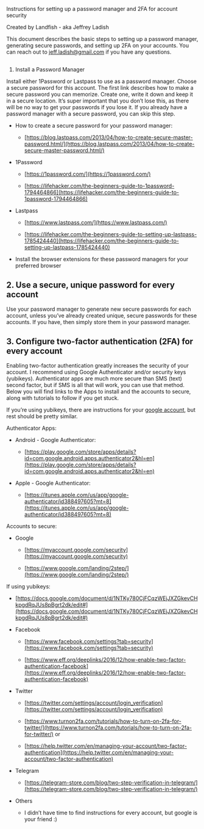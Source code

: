Instructions for setting up a password manager and 2FA for account security

Created by Landfish - aka Jeffrey Ladish

This document describes the basic steps to setting up a password manager, generating secure passwords, and setting up 2FA on your accounts. You can reach out to [jeff.ladish@gmail.com](mailto:jeff.ladish@gmail.com) if you have any questions.

## 1. Install a Password Manager

Install either 1Password or Lastpass to use as a password manager. Choose a secure password for this account. The first link describes how to make a secure password you can memorize. Create one, write it down and keep it in a secure location. It’s super important that you don’t lose this, as there will be no way to get your passwords if you lose it. If you already have a password manager with a secure password, you can skip this step.

* How to create a secure password for your password manager:

    * [https://blog.lastpass.com/2013/04/how-to-create-secure-master-password.html/](https://blog.lastpass.com/2013/04/how-to-create-secure-master-password.html/) 

* 1Password

    * [https://1password.com/](https://1password.com/)

    * [https://lifehacker.com/the-beginners-guide-to-1password-1794464866](https://lifehacker.com/the-beginners-guide-to-1password-1794464866) 

* Lastpass

    * [https://www.lastpass.com/](https://www.lastpass.com/) 

    * [https://lifehacker.com/the-beginners-guide-to-setting-up-lastpass-1785424440](https://lifehacker.com/the-beginners-guide-to-setting-up-lastpass-1785424440) 

* Install the browser extensions for these password managers for your preferred browser

## 2. Use a secure, unique password for every account

Use your password manager to generate new secure passwords for each account, unless you’ve already created unique, secure passwords for these accounts. If you have, then simply store them in your password manager. 

## 3. Configure two-factor authentication (2FA) for every account

Enabling two-factor authentication greatly increases the security of your account. I recommend using Google Authenticator and/or security keys (yubikeys). Authenticator apps are much more secure than SMS (text) second factor, but if SMS is all that will work, you can use that method. Below you will find links to the Apps to install and the accounts to secure, along with tutorials to follow if you get stuck.

If you’re using yubikeys, there are instructions for your [google account](https://docs.google.com/document/d/1NTKy780CjFCqzWEjJXZGkevCHkpgdRqJUs8pBgrt2dk/edit#), but rest should be pretty similar.

Authenticator Apps:

* Android - Google Authenticator:

    * [https://play.google.com/store/apps/details?id=com.google.android.apps.authenticator2&hl=en](https://play.google.com/store/apps/details?id=com.google.android.apps.authenticator2&hl=en) 

* Apple - Google Authenticator:

    * [https://itunes.apple.com/us/app/google-authenticator/id388497605?mt=8](https://itunes.apple.com/us/app/google-authenticator/id388497605?mt=8) 

Accounts to secure:

* Google

    * [https://myaccount.google.com/security](https://myaccount.google.com/security) 

    * [https://www.google.com/landing/2step/](https://www.google.com/landing/2step/) 

If using yubikeys:

* [https://docs.google.com/document/d/1NTKy780CjFCqzWEjJXZGkevCHkpgdRqJUs8pBgrt2dk/edit#](https://docs.google.com/document/d/1NTKy780CjFCqzWEjJXZGkevCHkpgdRqJUs8pBgrt2dk/edit#) 

* Facebook

    * [https://www.facebook.com/settings?tab=security](https://www.facebook.com/settings?tab=security) 

    * [https://www.eff.org/deeplinks/2016/12/how-enable-two-factor-authentication-facebook](https://www.eff.org/deeplinks/2016/12/how-enable-two-factor-authentication-facebook) 

* Twitter

    * [https://twitter.com/settings/account/login_verification](https://twitter.com/settings/account/login_verification) 

    * [https://www.turnon2fa.com/tutorials/how-to-turn-on-2fa-for-twitter/](https://www.turnon2fa.com/tutorials/how-to-turn-on-2fa-for-twitter/) or

    * [https://help.twitter.com/en/managing-your-account/two-factor-authentication](https://help.twitter.com/en/managing-your-account/two-factor-authentication) 

* Telegram

    * [https://telegram-store.com/blog/two-step-verification-in-telegram/](https://telegram-store.com/blog/two-step-verification-in-telegram/) 

* Others

    * I didn’t have time to find instructions for every account, but google is your friend :)

